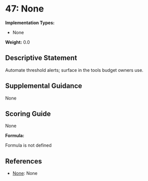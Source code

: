 # 47: None

**Implementation Types:**

- None

**Weight:** 0.0

## Descriptive Statement

Automate threshold alerts; surface in the tools budget owners use.

## Supplemental Guidance

None

## Scoring Guide

None

**Formula:**

Formula is not defined

## References

- [None](None): None

